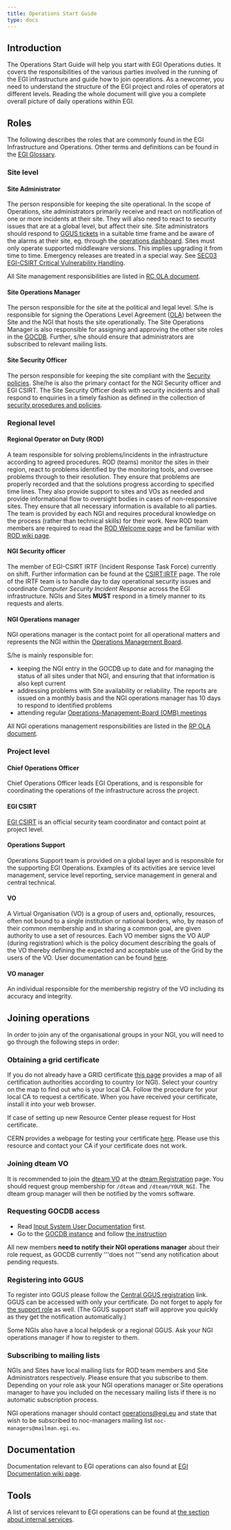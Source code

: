 ```yaml
---
title: Operations Start Guide
type: docs
---
```


## Introduction

The Operations Start Guide will help you start with EGI Operations duties. It
covers the responsibilities of the various parties involved in the running of
the EGI infrastructure and guide how to join operations. As a newcomer, you need
to understand the structure of the EGI project and roles of operators at
different levels. Reading the whole document will give you a complete overall
picture of daily operations within EGI.

## Roles

The following describes the roles that are commonly found in the EGI
Infrastructure and Operations. Other terms and definitions can be found in the
[EGI Glossary](https://go.egi.eu/glossary).

### Site level

#### Site Administrator

The person responsible for keeping the site operational. In the scope of
Operations, site administrators primarily receive and react on notification of
one or more incidents at their site. They will also need to react to security
issues that are at a global level, but affect their site. Site administrators
should respond to [GGUS tickets](http://ggus.eu) in a suitable time frame and be
aware of the alarms at their site, eg. through the
[operations dashboard](https://operations-portal.egi.eu). Sites must only
operate supported middleware versions. This implies upgrading it from time to
time. Emergency releases are treated in a special way. See
[SEC03 EGI-CSIRT Critical Vulnerability Handling](https://wiki.egi.eu/wiki/SEC03_EGI-CSIRT_Critical_Vulnerability_Handling).

All Site management responsibilities are listed in
[RC OLA document](https://documents.egi.eu/document/31).

#### Site Operations Manager

The person responsible for the site at the political and legal level. S/he is
responsible for signing the Operations Level Agreement
([OLA](https://documents.egi.eu/public/ShowDocument?docid=31)) between the Site
and the NGI that hosts the site operationally. The Site Operations Manager is
also responsible for assigning and approving the other site roles in the
[GOCDB](https://goc.egi.eu/). Further, s/he should ensure that administrators
are subscribed to relevant mailing lists.

#### Site Security Officer

The person responsible for keeping the site compliant with the
[Security policies](https://wiki.egi.eu/wiki/EGI_CSIRT:Policies). She/he is also
the primary contact for the NGI Security officer and EGI CSIRT. The Site
Security Officer deals with security incidents and shall respond to enquiries in
a timely fashion as defined in the collection of
[security procedures and policies](https://wiki.egi.eu/wiki/EGI_CSIRT:Policies).

### Regional level

#### Regional Operator on Duty (ROD)

A team responsible for solving problems/incidents in the infrastructure
according to agreed procedures. ROD (teams) monitor the sites in their region,
react to problems identified by the monitoring tools, and oversee problems
through to their resolution. They ensure that problems are properly recorded and
that the solutions progress according to specified time lines. They also provide
support to sites and VOs as needed and provide informational flow to oversight
bodies in cases of non-responsive sites. They ensure that all necessary
information is available to all parties. The team is provided by each NGI and
requires procedural knowledge on the process (rather than technical skills) for
their work. New ROD team members are required to read the
[ROD Welcome page](https://wiki.egi.eu/wiki/Regional_Operator_on_Duty_welcome)
and be familiar with
[ROD wiki page](https://wiki.egi.eu/wiki/Regional_Operator_on_Duty).

#### NGI Security officer

The member of EGI-CSIRT IRTF (Incident Response Task Force) currently on shift.
Further information can be found at the
[CSIRT:IRTF](https://wiki.egi.eu/wiki/EGI_CSIRT:IRTF) page. The role of the IRTF
team is to handle day to day operational security issues and coordinate
_Computer Security Incident Response_ across the EGI infrastructure. NGIs and
Sites **MUST** respond in a timely manner to its requests and alerts.

#### NGI Operations manager

NGI operations manager is the contact point for all operational matters and
represents the NGI within the
[Operations Management Board](https://confluence.egi.eu/display/EGIBG/Operations+Management+Board).

S/he is mainly responsible for:

- keeping the NGI entry in the GOCDB up to date and for managing the status of
  all sites under that NGI, and ensuring that that information is also kept
  current
- addressing problems with Site availability or reliability. The reports are
  issued on a monthly basis and the NGI operations manager has 10 days to
  respond to identified problems
- attending regular
  [Operations-Management-Board (OMB) meetings](https://indico.egi.eu/category/19/)

All NGI operations management responsibilities are listed in the
[RP OLA document](https://documents.egi.eu/document/463).

### Project level

#### Chief Operations Officer

Chief Operations Officer leads EGI Operations, and is responsible for
coordinating the operations of the infrastructure across the project.

#### EGI CSIRT

[EGI CSIRT](https://wiki.egi.eu/wiki/EGI_CSIRT:Main_Page) is an official
security team coordinator and contact point at project level.

#### Operations Support

Operations Support team is provided on a global layer and is responsible for the
supporting EGI Operations. Examples of its activities are service level
management, service level reporting, service management in general and central
technical.

#### VO

A Virtual Organisation (VO) is a group of users and, optionally, resources,
often not bound to a single institution or national borders, who, by reason of
their common membership and in sharing a common goal, are given authority to use
a set of resources. Each VO member signs the VO AUP (during registration) which
is the policy document describing the goals of the VO thereby defining the
expected and acceptable use of the Grid by the users of the VO. User
documentation can be found [here](https://wiki.egi.eu/wiki/User_Documentation).

#### VO manager

An individual responsible for the membership registry of the VO including its
accuracy and integrity.

## Joining operations

In order to join any of the organisational groups in your NGI, you will need to
go through the following steps in order:

### Obtaining a grid certificate

If you do not already have a GRID certificate
[this page](http://www.eugridpma.org/members/worldmap/) provides a map of all
certification authorities according to country (or NGI). Select your country on
the map to find out who is your local CA. Follow the procedure for your local CA
to request a certificate. When you have received your certificate, install it
into your web browser.

If case of setting up new Resource Center please request for Host certificate.

CERN provides a webpage for testing your certificate
[here](https://grid-deployment.web.cern.ch/grid-deployment/cgi-bin/CertTest/CertTest.cgi).
Please use this resource and contact your CA if your certificate does not work.

### Joining dteam VO

It is recommended to join the [dteam VO](/Dteam_vo "wikilink") at the
[dteam Registration](https://voms.hellasgrid.gr:8443/vo/dteam/vomrs) page. You
should request group membership for `/dteam` and `/dteam/YOUR_NGI`. The dteam
group manager will then be notified by the vomrs software.

### Requesting GOCDB access

- Read
  [Input System User Documentation](https://wiki.egi.eu/wiki/GOCDB/Input_System_User_Documentation)
  first.
- Go to the [GOCDB instance](http://goc.egi.eu/) and follow
  [the instruction](https://wiki.egi.eu/wiki/GOCDB/Input_System_User_Documentation#Users_and_roles)

All new members **need to notify their NGI operations manager** about their role
request, as GOCDB currently '''does not '''send any notification about pending
requests.

### Registering into GGUS

To register into GGUS please follow the
[Central GGUS registration](https://ggus.eu/?mode=register) link. GGUS can be
accessed with only your certificate. Do not forget to apply for
[the support role](https://ggus.eu/?mode=register) as well. (The GGUS support
staff will approve you quickly as they get the notification automatically.)

Some NGIs also have a local helpdesk or a regional GGUS. Ask your NGI operations
manager if how to register to them.

### Subscribing to mailing lists

NGIs and Sites have local mailing lists for ROD team members and Site
Administrators respectively. Please ensure that you subscribe to them. Depending
on your role ask your NGI operations manager or Site operations manager to have
you included on the necessary mailing lists if there is no automatic
subscription process.

NGI operations manager should contact operations@egi.eu and state that wish to
be subscribed to noc-managers mailing list `noc-managers@mailman.egi.eu`.

## Documentation

Documentation relevant to EGI operations can also found at
[EGI Documentation wiki page](https://wiki.egi.eu/wiki/Documentation).

## Tools

A list of services relevant to EGI operations can be found at
[the section about internal services](../../../internal).
